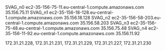 SVAG_n0     ec2-35-156-75-11.eu-central-1.compute.amazonaws.com     35.156.75.11 
SVAG_n1     ec2-35-156-18-128.eu-central-1.compute.amazonaws.com    35.156.18.128
SVAG_n2     ec2-35-156-58-203.eu-central-1.compute.amazonaws.com    35.156.58.203
SVAG_n3     ec2-35-156-75-48.eu-central-1.compute.amazonaws.com     35.156.75.48
SVAG_n4     ec2-35-156-11-92.eu-central-1.compute.amazonaws.com     35.156.11.92

172.31.21.228, 172.31.21.231, 172.31.21.229, 172.31.21.227, 172.31.21.230